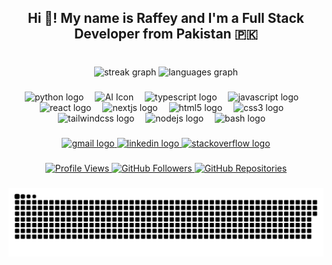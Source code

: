 <h2 align="center">Hi 👋! My name is Raffey and I'm a Full Stack Developer from Pakistan 🇵🇰</h2>

###

<br clear="both">

<div align="center">
  <img src="https://streak-stats.demolab.com?user=MuhammadRaffey&locale=en&mode=daily&theme=dracula&hide_border=false&border_radius=5" height="150" alt="streak graph" />
  <img src="https://github-readme-stats.vercel.app/api/top-langs?username=MuhammadRaffey&locale=en&hide_title=false&layout=compact&card_width=320&langs_count=5&theme=dracula&hide_border=false" height="150" alt="languages graph" />
</div>

###

<div align="center">
  <img src="https://cdn.jsdelivr.net/gh/devicons/devicon/icons/python/python-original.svg" height="31" alt="python logo" />
  <img width="10" />
  <img src="https://cdn-icons-png.flaticon.com/512/5278/5278402.png" height="31" alt="AI Icon" />
  <img width="10" />
  <img src="https://cdn.jsdelivr.net/gh/devicons/devicon/icons/typescript/typescript-original.svg" height="31" alt="typescript logo" />
  <img width="10" />
  <img src="https://cdn.jsdelivr.net/gh/devicons/devicon/icons/javascript/javascript-original.svg" height="31" alt="javascript logo" />
  <img width="10" />
  <img src="https://cdn.jsdelivr.net/gh/devicons/devicon/icons/react/react-original.svg" height="31" alt="react logo" />
  <img width="10" />
  <img src="https://cdn.jsdelivr.net/gh/devicons/devicon/icons/nextjs/nextjs-original.svg" height="31" alt="nextjs logo" />
  <img width="10" />
  <img src="https://cdn.jsdelivr.net/gh/devicons/devicon/icons/html5/html5-original.svg" height="31" alt="html5 logo" />
  <img width="10" />
  <img src="https://cdn.jsdelivr.net/gh/devicons/devicon/icons/css3/css3-original.svg" height="31" alt="css3 logo" />
  <img width="10" />
  <img src="https://cdn.simpleicons.org/tailwindcss/06B6D4" height="31" alt="tailwindcss logo" />
  <img width="10" />
  <img src="https://cdn.simpleicons.org/nodedotjs/339933" height="31" alt="nodejs logo" />
  <img width="10" />
  <img src="https://cdn.simpleicons.org/gnubash/4EAA25" height="31" alt="bash logo" />
  <img width="10" />
</div>

###

<div align="center">
  <a href="mailto:muhammadraffey26@gmail.com" target="_blank">
    <img src="https://img.shields.io/static/v1?message=Gmail&logo=gmail&label=&color=D14836&logoColor=white&labelColor=&style=for-the-badge" height="31" alt="gmail logo" />
  </a>
  <a href="https://www.linkedin.com/in/muhammadraffey/" target="_blank">
    <img src="https://img.shields.io/static/v1?message=LinkedIn&logo=linkedin&label=&color=0077B5&logoColor=white&labelColor=&style=for-the-badge" height="31" alt="linkedin logo" />
  </a>
  <a href="https://stackoverflow.com/users/15295176/muhammad-raffey" target="_blank">
    <img src="https://img.shields.io/static/v1?message=Stackoverflow&logo=stackoverflow&label=&color=FE7A16&logoColor=white&labelColor=&style=for-the-badge" height="31" alt="stackoverflow logo" />
  </a>
</div>

###


<div align="center">
  <a href="https://komarev.com/ghpvc/?username=MuhammadRaffey&color=blue&style=flat" target="_blank">
    <img src="https://komarev.com/ghpvc/?username=MuhammadRaffey&color=blue&style=flat" alt="Profile Views" />
  </a>
  <a href="https://github.com/MuhammadRaffey" target="_blank">
    <img src="https://img.shields.io/github/followers/MuhammadRaffey?style=flat&logo=github&label=Followers" alt="GitHub Followers" />
  </a>
  <a href="https://github.com/MuhammadRaffey?tab=repositories" target="_blank">
    <img src="https://img.shields.io/badge/Repositories-43-181717?style=flat&logo=github" alt="GitHub Repositories" />
  </a>
</div>


###

<div align="center">
  <img src="https://github.com/MuhammadRaffey/MuhammadRaffey/blob/output/github-snake-dark.svg" alt="snake gif" />
</div>
